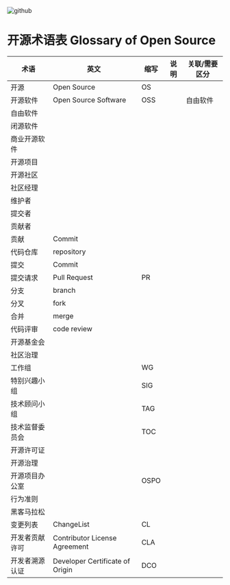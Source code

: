 ![github](https://img.shields.io/static/v1?label=OSKM&message=%E5%BC%80%E6%BA%90%E7%9F%A5%E8%AF%86%E5%9C%B0%E5%9B%BE&color=blue)

# 开源术语表 Glossary of Open Source 

| 术语 | 英文 | 缩写 | 说明 | 关联/需要区分|
|----|----|----|----|----|
| 开源| Open Source| OS | | |
| 开源软件 | Open Source Software | OSS  |  | 自由软件|
| 自由软件|||||
| 闭源软件|||||
| 商业开源软件 |   ||||
| 开源项目 |   ||||
| 开源社区 |   ||||
| 社区经理 |||||
| 维护者| ||||
| 提交者| ||||
| 贡献者| ||||
| 贡献 | Commit ||||
| 代码仓库| repository||||
| 提交| Commit ||||
| 提交请求| Pull Request | PR |||
| 分支| branch ||||
| 分叉| fork ||||
| 合并| merge ||||
| 代码评审| code review ||||
| 开源基金会| ||||
| 社区治理 |||||
| 工作组||WG|||
| 特别兴趣小组||SIG|||
| 技术顾问小组||TAG|||
| 技术监督委员会||TOC|||
| 开源许可证| ||||
| 开源治理| ||||
| 开源项目办公室| |OSPO|||
| 行为准则| |||| 
| 黑客马拉松 |||||
| 变更列表|ChangeList|CL|||
| 开发者贡献许可|Contributor License Agreement|CLA|||
| 开发者溯源认证|Developer Certificate of Origin|DCO|||

